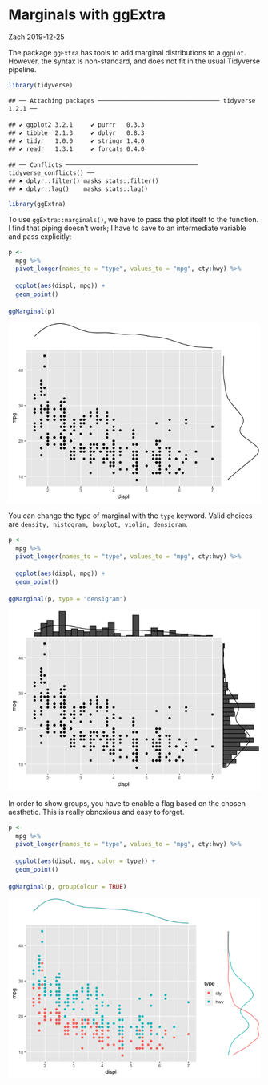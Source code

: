 Marginals with ggExtra
================
Zach
2019-12-25

The package `ggExtra` has tools to add marginal distributions to a
`ggplot`. However, the syntax is non-standard, and does not fit in the
usual Tidyverse
    pipeline.

``` r
library(tidyverse)
```

    ## ── Attaching packages ────────────────────────────────── tidyverse 1.2.1 ──

    ## ✔ ggplot2 3.2.1     ✔ purrr   0.3.3
    ## ✔ tibble  2.1.3     ✔ dplyr   0.8.3
    ## ✔ tidyr   1.0.0     ✔ stringr 1.4.0
    ## ✔ readr   1.3.1     ✔ forcats 0.4.0

    ## ── Conflicts ───────────────────────────────────── tidyverse_conflicts() ──
    ## ✖ dplyr::filter() masks stats::filter()
    ## ✖ dplyr::lag()    masks stats::lag()

``` r
library(ggExtra)
```

To use `ggExtra::marginals()`, we have to pass the plot itself to the
function. I find that piping doesn’t work; I have to save to an
intermediate variable and pass explicitly:

``` r
p <-
  mpg %>%
  pivot_longer(names_to = "type", values_to = "mpg", cty:hwy) %>%

  ggplot(aes(displ, mpg)) +
  geom_point()

ggMarginal(p)
```

![](marginals_files/figure-gfm/baseline-1.png)<!-- -->

You can change the type of marginal with the `type` keyword. Valid
choices are `density, histogram, boxplot, violin, densigram`.

``` r
p <-
  mpg %>%
  pivot_longer(names_to = "type", values_to = "mpg", cty:hwy) %>%

  ggplot(aes(displ, mpg)) +
  geom_point()

ggMarginal(p, type = "densigram")
```

![](marginals_files/figure-gfm/densigram-1.png)<!-- -->

In order to show groups, you have to enable a flag based on the chosen
aesthetic. This is really obnoxious and easy to forget.

``` r
p <-
  mpg %>%
  pivot_longer(names_to = "type", values_to = "mpg", cty:hwy) %>%

  ggplot(aes(displ, mpg, color = type)) +
  geom_point()

ggMarginal(p, groupColour = TRUE)
```

![](marginals_files/figure-gfm/color-groups-1.png)<!-- -->
